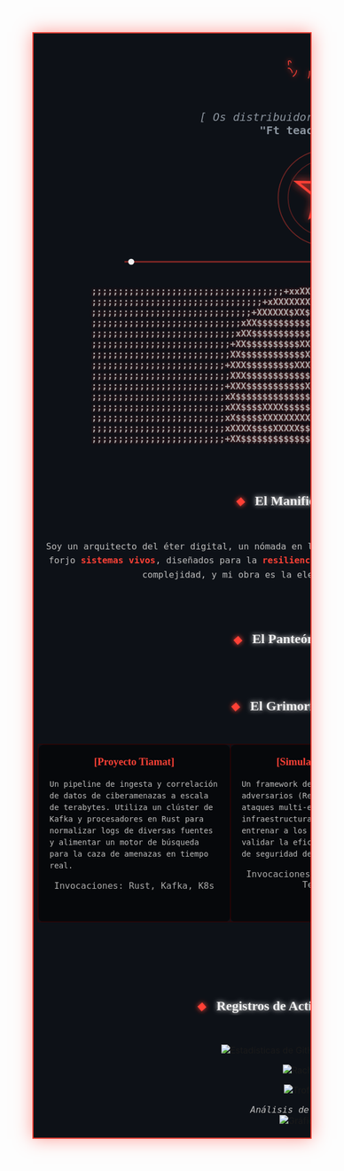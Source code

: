 <!--
================================================================================================
=   MANIFESTACIÓN FINAL - VERSIÓN 10.0 - EL ALTAR ARCANO                                       =
=   Fondo absoluto, animaciones cinéticas, contenido masivo y secciones interactivas.           =
=   Forjado para el poder absoluto y la compatibilidad total.                                   =
================================================================================================
-->
<div align="center">

<!-- La "Mesa de Altar": una tabla que actúa como el lienzo principal con el fondo oscuro. -->
<table width="900" border="0" cellpadding="30" style="border-collapse: collapse; background-color: #0D1117; border: 2px solid #FF4136; box-shadow: 0 0 30px rgba(255, 65, 54, 0.5);">
<tr>
<td>
<div align="center">

  <!-- Título y Subtítulo -->
  <p align="center">
    <svg width="400" height="100" viewBox="0 0 400 100" xmlns="http://www.w3.org/2000/svg">
      <defs><style>@import url('https://fonts.googleapis.com/css2?family=Cinzel:wght@900&display=swap');</style><filter id="neon-glow"><feGaussianBlur stdDeviation="4" result="blur"/><feMerge><feMergeNode in="blur"/><feMergeNode in="SourceGraphic"/></feMerge></filter></defs>
      <text x="50%" y="50%" text-anchor="middle" dominant-baseline="middle"
            font-family="Cinzel, serif" font-weight="900" font-size="52" fill="none" stroke="#FF4136"
            stroke-width="1.5" stroke-dasharray="500" stroke-dashoffset="500" filter="url(#neon-glow)">
         𝕭𝖞𝖝𝖈𝖕𝖁𝖈
        <animate attributeName="stroke-dashoffset" from="500" to="0" dur="3s" fill="freeze" />
      </text>
    </svg>
  </p>
  <p align="center" style="font-family: 'VT323', monospace; font-size: 20px; color: #8B949E;">
    <i>[ Os distribuidor | AI x Nube | skid ]</i>
    <br/>
    <b>"Ft teach by ussers"</b>
  </p>

  <!-- Núcleo del Procesador Arcano (Pentagrama) -->
  <p align="center">
    <svg width="180" height="180" viewBox="0 0 100 100" xmlns="http://www.w3.org/2000/svg">
      <circle cx="50" cy="50" r="48" stroke="rgba(255,65,54,0.4)" stroke-width="1" fill="none"/>
      <circle cx="50" cy="50" r="38" stroke="rgba(255,65,54,0.3)" stroke-width="1" fill="none"><animateTransform attributeName="transform" type="rotate" from="360 50 50" to="0 50 50" dur="20s" repeatCount="indefinite" /></circle>
      <polygon points="50,10 65.45,69.10 20.45,34.55 79.55,34.55 34.55,69.10" stroke="#FF4136" stroke-width="2.5" fill="rgba(255,65,54,0.1)" filter="url(#neon-glow)">
        <animateTransform attributeName="transform" type="rotate" from="0 50 50" to="360 50 50" dur="30s" repeatCount="indefinite" />
      </polygon>
      <circle cx="50" cy="50" r="4" fill="#F0F0F0"><animate attributeName="r" values="4;10;4" dur="3s" repeatCount="indefinite" /><animate attributeName="opacity" values="1;0.5;1" dur="3s" repeatCount="indefinite" /></circle>
    </svg>
  </p>
  
  <!-- Divisor de Transmisión de Datos -->
  <p align="center">
    <svg width="70%" height="10" viewBox="0 0 400 10" xmlns="http://www.w3.org/2000/svg">
      <line x1="0" y1="5" x2="400" y2="5" stroke="#FF4136" stroke-width="1.5" opacity="0.5"/>
      <circle cx="0" cy="5" r="3" fill="#F0F0F0"><animate attributeName="cx" from="0" to="400" dur="5s" repeatCount="indefinite" /></circle>
    </svg>
  </p>
  
  <!-- ASCII Art -->
  <pre align="center" style="font-family: 'VT323', monospace; color: #AAAAAA; text-shadow: 0 0 5px rgba(255, 65, 54, 0.5);"><b>
          ;;;;;;;;;;;;;;;;;;;;;;;;;;;;;;;;;;;;+xxXXXXXXXXXXxx+;;;;;;;;;;;;;;;;;;;;;;;;;;;;;;;;;;;;          
          ;;;;;;;;;;;;;;;;;;;;;;;;;;;;;;;;+xXXXXXXXXXXXXXXXXXXXXx+;;;;;;;;;;;;;;;;;;;;;;;;;;;;;;;;          
          ;;;;;;;;;;;;;;;;;;;;;;;;;;;;;;+XXXXXX$XX$$X$XXXXXXXXXXXXXx;;;;;;;;;;;𝕮𝖗𝖞𝕭𝖆𝖇𝖞;;;;;;;;;;;;;          
          ;;;;;;;;;;;;;;;;;;;;;;;;;;;;xXX$$$$$$$$$$XXXXXXXXXXXXXXXXXX+;;;;;;;;;;;;;;;;;;;;;;;;;;;;          
          ;;;;;;;;;;;;;;;;;;;;;;;;;;;xXX$$$$$$$$$$$$XXXXXX$$X$X$XXXXXX+;;;;;;;;;;;;;;;;;;;;;;;;;;;          
          ;;;;;;;;;;;;;;;;;;;;;;;;;;+XX$$$$$$$$$$XXX$$$$XXXXX$XXXXXXXXx;;;;;;;;;;;;;;;;;;;;;;;;;;;          
          ;;;;;;;;;;;;;;;;;;;;;;;;;;XX$$$$$$$$$$$$XXXXXXXXXXXXXXXXXXXX+;;;;;;;;;;;;;;;;;;;;;;;;;;;          
          ;;;;;;;;;;;;;;;;;;;;;;;;;+XXX$$$$$$$$$XXXXXXX$$$$$X$$$XXXXXXX+;;;;;;;;;;;;;;;;;;;;;;;;;;          
          ;;;;;;;;;;;;;;;;;;;;;;;;;;XXX$$$$$$$$$$$$$$$$$XXXX$$$$$XXXXXX+;;;;;;;;;;;;;;;;;;;;;;;;;;          
          ;;;;;;;;;;;;;;;;;;;;;;;;;+XXX$$$$$$$$$$$XXXXXXXXXXX$$XXXX$XXX+;;;;;;;;;;;;;;;;;;;;;;;;;;          
          ;;;;;;;;;;;;;;;;;;;;;;;;;xX$$$$$$$$$$$$$$$$$$$$$$$$$X$$XXXXXXx;;;;;;;;;;;;;;;;;;;;;;;;;;          
          ;;;;;;;;;;;;;;;;;;;;;;;;;xXX$$$$XXXX$$$$$$$$$$X$XXXXXXXXXXXXXx;;;;;;;;;;;;;;;;;;;;;;;;;;          
          ;;;;;;;;;;;;;;;;;;;;;;;;;xX$$$$$XXXXXXXXX$$$$$Xxxxxx++xxXXXXXx;;;;;;;;;;;;;;;;;;;;;;;;;;          
          ;;;;;;;;;;;;;;;;;;;;;;;;;xXXXX$$$$XXXXX$$$$X$X$XXXXXXXXXXXXXXx;;;;;;;;;;;;;;;;;;;;;;;;;;          
          ;;;;;;;;;;;;;;;;;;;;;;;;;+XX$$$$$$$$$$$$$$$X$$$$$XX$XXXXXXXXXx;;;;;;;;;;;;;;;;;;;;;;;;;;          
  </b></pre>
  <br/>

  <!-- SECCIÓN MANIFIESTO -->
  <details open>
    <summary style="text-align:center; cursor: pointer; list-style: none;">
      <h2 style="font-family: 'Cinzel', serif; color: #F0F0F0; display: inline-block; filter: url(#neon-glow);">
        <svg width="20" height="20" viewBox="0 0 20 20" style="vertical-align: middle; margin-right: 10px;"><path d="M10 2 L18 10 L10 18 L2 10 Z" fill="#FF4136"><animateTransform attributeName="transform" type="rotate" from="0 10 10" to="360 10 10" dur="8s" repeatCount="indefinite"/></path></svg>
        El Manifiesto del Artífice
        <svg width="20" height="20" viewBox="0 0 20 20" style="vertical-align: middle; margin-left: 10px;"><path d="M10 2 L18 10 L10 18 L2 10 Z" fill="#FF4136"><animateTransform attributeName="transform" type="rotate" from="360 10 10" to="0 10 10" dur="8s" repeatCount="indefinite"/></path></svg>
      </h2>
    </summary>
    <br/>
    <p style="font-family: 'Roboto Mono', monospace; font-size: 16px; color: #BDBDBD; text-align: center; line-height: 1.6;">
      Soy un arquitecto del éter digital, un nómada en los paisajes infinitos del código. No escribo programas; forjo <strong style="color: #FF4136;">sistemas vivos</strong>, diseñados para la <strong style="color: #FF4136;">resiliencia perpetua</strong> y la adaptación en el caos. Mi lienzo es la complejidad, y mi obra es la elegante simplicidad que emerge de ella.
    </p>
  </details>
  <br/><br/>

  <!-- SECCIÓN TECNOLOGÍAS -->
  <details>
    <summary style="text-align:center; cursor: pointer; list-style: none;">
      <h2 style="font-family: 'Cinzel', serif; color: #F0F0F0; display: inline-block; filter: url(#neon-glow);">
        <svg width="20" height="20" viewBox="0 0 20 20" style="vertical-align: middle; margin-right: 10px;"><path d="M10 2 L18 10 L10 18 L2 10 Z" fill="#FF4136"><animateTransform attributeName="transform" type="rotate" from="0 10 10" to="360 10 10" dur="8s" repeatCount="indefinite"/></path></svg>
        El Panteón de Tecnologías
        <svg width="20" height="20" viewBox="0 0 20 20" style="vertical-align: middle; margin-left: 10px;"><path d="M10 2 L18 10 L10 18 L2 10 Z" fill="#FF4136"><animateTransform attributeName="transform" type="rotate" from="360 10 10" to="0 10 10" dur="8s" repeatCount="indefinite"/></path></svg>
      </h2>
    </summary>
    <br/>
    <style> .hex-node:hover { filter: drop-shadow(0 0 8px #FFFFFF); cursor: pointer; } .hex-node:hover .hex-bg { fill: #FF4136; } .hex-node:hover .hex-icon { transform: scale(1.1) translateY(-3px); } </style>
    <table width="100%" border="0" cellspacing="15">
      <tr>
        <td align="center" width="33%"><h3 style="font-family: 'Roboto Mono', monospace; color: #FF4136;">Lenguajes</h3><p>
          <svg class="hex-node" width="60" height="60"><path class="hex-bg" d="M30 0 L60 17 L60 51 L30 68 L0 51 L0 17 Z" fill="rgba(255,65,54,0.1)"/><image class="hex-icon" href="https://raw.githubusercontent.com/devicons/devicon/master/icons/go/go-original.svg" x="15" y="19" width="30" height="30"/></svg>
          <svg class="hex-node" width="60" height="60"><path class="hex-bg" d="M30 0 L60 17 L60 51 L30 68 L0 51 L0 17 Z" fill="rgba(255,65,54,0.1)"/><image class="hex-icon" href="https://raw.githubusercontent.com/devicons/devicon/master/icons/rust/rust-plain.svg" x="15" y="19" width="30" height="30"/></svg>
          <svg class="hex-node" width="60" height="60"><path class="hex-bg" d="M30 0 L60 17 L60 51 L30 68 L0 51 L0 17 Z" fill="rgba(255,65,54,0.1)"/><image class="hex-icon" href="https://raw.githubusercontent.com/devicons/devicon/master/icons/python/python-original.svg" x="15" y="19" width="30" height="30"/></svg>
          <svg class="hex-node" width="60" height="60"><path class="hex-bg" d="M30 0 L60 17 L60 51 L30 68 L0 51 L0 17 Z" fill="rgba(255,65,54,0.1)"/><image class="hex-icon" href="https://raw.githubusercontent.com/devicons/devicon/master/icons/typescript/typescript-original.svg" x="15" y="19" width="30" height="30"/></svg>
        </p></td>
        <td align="center" width="33%"><h3 style="font-family: 'Roboto Mono', monospace; color: #FF4136;">Frameworks</h3><p>
          <svg class="hex-node" width="60" height="60"><path class="hex-bg" d="M30 0 L60 17 L60 51 L30 68 L0 51 L0 17 Z" fill="rgba(255,65,54,0.1)"/><image class="hex-icon" href="https://raw.githubusercontent.com/devicons/devicon/master/icons/react/react-original.svg" x="15" y="19" width="30" height="30"/></svg>
          <svg class="hex-node" width="60" height="60"><path class="hex-bg" d="M30 0 L60 17 L60 51 L30 68 L0 51 L0 17 Z" fill="rgba(255,65,54,0.1)"/><image class="hex-icon" href="https://raw.githubusercontent.com/devicons/devicon/master/icons/svelte/svelte-original.svg" x="15" y="19" width="30" height="30"/></svg>
          <svg class="hex-node" width="60" height="60"><path class="hex-bg" d="M30 0 L60 17 L60 51 L30 68 L0 51 L0 17 Z" fill="rgba(255,65,54,0.1)"/><image class="hex-icon" href="https://raw.githubusercontent.com/devicons/devicon/master/icons/nodejs/nodejs-original.svg" x="15" y="19" width="30" height="30"/></svg>
          <svg class="hex-node" width="60" height="60"><path class="hex-bg" d="M30 0 L60 17 L60 51 L30 68 L0 51 L0 17 Z" fill="rgba(255,65,54,0.1)"/><image class="hex-icon" href="https://raw.githubusercontent.com/devicons/devicon/master/icons/spring/spring-original.svg" x="15" y="19" width="30" height="30"/></svg>
        </p></td>
        <td align="center" width="33%"><h3 style="font-family: 'Roboto Mono', monospace; color: #FF4136;">Datos & IA</h3><p>
          <svg class="hex-node" width="60" height="60"><path class="hex-bg" d="M30 0 L60 17 L60 51 L30 68 L0 51 L0 17 Z" fill="rgba(255,65,54,0.1)"/><image class="hex-icon" href="https://raw.githubusercontent.com/devicons/devicon/master/icons/postgresql/postgresql-original.svg" x="15" y="19" width="30" height="30"/></svg>
          <svg class="hex-node" width="60" height="60"><path class="hex-bg" d="M30 0 L60 17 L60 51 L30 68 L0 51 L0 17 Z" fill="rgba(255,65,54,0.1)"/><image class="hex-icon" href="https://raw.githubusercontent.com/devicons/devicon/master/icons/mongodb/mongodb-original.svg" x="15" y="19" width="30" height="30"/></svg>
          <svg class="hex-node" width="60" height="60"><path class="hex-bg" d="M30 0 L60 17 L60 51 L30 68 L0 51 L0 17 Z" fill="rgba(255,65,54,0.1)"/><image class="hex-icon" href="https://raw.githubusercontent.com/devicons/devicon/master/icons/redis/redis-original.svg" x="15" y="19" width="30" height="30"/></svg>
          <svg class="hex-node" width="60" height="60"><path class="hex-bg" d="M30 0 L60 17 L60 51 L30 68 L0 51 L0 17 Z" fill="rgba(255,65,54,0.1)"/><image class="hex-icon" href="https://raw.githubusercontent.com/devicons/devicon/master/icons/tensorflow/tensorflow-original.svg" x="15" y="19" width="30" height="30"/></svg>
        </p></td>
      </tr>
      <tr>
        <td align="center" width="33%"><h3 style="font-family: 'Roboto Mono', monospace; color: #FF4136;">DevOps & Cloud</h3><p>
          <svg class="hex-node" width="60" height="60"><path class="hex-bg" d="M30 0 L60 17 L60 51 L30 68 L0 51 L0 17 Z" fill="rgba(255,65,54,0.1)"/><image class="hex-icon" href="https://raw.githubusercontent.com/devicons/devicon/master/icons/docker/docker-original.svg" x="15" y="19" width="30" height="30"/></svg>
          <svg class="hex-node" width="60" height="60"><path class="hex-bg" d="M30 0 L60 17 L60 51 L30 68 L0 51 L0 17 Z" fill="rgba(255,65,54,0.1)"/><image class="hex-icon" href="https://raw.githubusercontent.com/devicons/devicon/master/icons/kubernetes/kubernetes-plain.svg" x="15" y="19" width="30" height="30"/></svg>
          <svg class="hex-node" width="60" height="60"><path class="hex-bg" d="M30 0 L60 17 L60 51 L30 68 L0 51 L0 17 Z" fill="rgba(255,65,54,0.1)"/><image class="hex-icon" href="https://raw.githubusercontent.com/devicons/devicon/master/icons/terraform/terraform-original.svg" x="15" y="19" width="30" height="30"/></svg>
          <svg class="hex-node" width="60" height="60"><path class="hex-bg" d="M30 0 L60 17 L60 51 L30 68 L0 51 L0 17 Z" fill="rgba(255,65,54,0.1)"/><image class="hex-icon" href="https://raw.githubusercontent.com/devicons/devicon/master/icons/googlecloud/googlecloud-original.svg" x="15" y="19" width="30" height="30"/></svg>
        </p></td>
        <td align="center" width="33%"><h3 style="font-family: 'Roboto Mono', monospace; color: #FF4136;">Ciberseguridad</h3><p>
          <svg class="hex-node" width="60" height="60"><path class="hex-bg" d="M30 0 L60 17 L60 51 L30 68 L0 51 L0 17 Z" fill="rgba(255,65,54,0.1)"/><image class="hex-icon" href="https://raw.githubusercontent.com/devicons/devicon/master/icons/linux/linux-original.svg" x="15" y="19" width="30" height="30"/></svg>
          <svg class="hex-node" width="60" height="60"><path class="hex-bg" d="M30 0 L60 17 L60 51 L30 68 L0 51 L0 17 Z" fill="rgba(255,65,54,0.1)"/><path class="hex-icon" fill="#F0F0F0" d="M12 2C6.48 2 2 6.48 2 12s4.48 10 10 10 10-4.48 10-10S17.52 2 12 2zm0 18c-4.41 0-8-3.59-8-8s3.59-8 8-8 8 3.59 8 8-3.59 8-8 8zM13 7h-2v6h2V7zm0 8h-2v2h2v-2z" transform="scale(1.2) translate(2.5, 3)"/></svg>
          <svg class="hex-node" width="60" height="60"><path class="hex-bg" d="M30 0 L60 17 L60 51 L30 68 L0 51 L0 17 Z" fill="rgba(255,65,54,0.1)"/><path class="hex-icon" fill="#F0F0F0" d="M20.5 4.5c-1.18-.7-2.47-1.1-3.8-1.2h-9.4c-.55 0-1 .45-1 1v14c0 .55.45 1 1 1h9.4c1.33-.1 2.62-.5 3.8-1.2.58-.35.9-1 .9-1.7V6.2c0-.7-.32-1.35-.9-1.7zM16 17h-4v-2h4v2zm0-4h-4v-2h4v2zm0-4h-4V7h4v2z" transform="scale(1.2) translate(2.5, 3)"/></svg>
          <svg class="hex-node" width="60" height="60"><path class="hex-bg" d="M30 0 L60 17 L60 51 L30 68 L0 51 L0 17 Z" fill="rgba(255,65,54,0.1)"/><image class="hex-icon" href="https://www.metasploit.com/assets/images/logo-metasploit-white-312x312-v2.svg" x="15" y="19" width="30" height="30"/></svg>
        </p></td>
        <td align="center" width="33%"><h3 style="font-family: 'Roboto Mono', monospace; color: #FF4136;">Herramientas</h3><p>
          <svg class="hex-node" width="60" height="60"><path class="hex-bg" d="M30 0 L60 17 L60 51 L30 68 L0 51 L0 17 Z" fill="rgba(255,65,54,0.1)"/><image class="hex-icon" href="https://raw.githubusercontent.com/devicons/devicon/master/icons/git/git-original.svg" x="15" y="19" width="30" height="30"/></svg>
          <svg class="hex-node" width="60" height="60"><path class="hex-bg" d="M30 0 L60 17 L60 51 L30 68 L0 51 L0 17 Z" fill="rgba(255,65,54,0.1)"/><image class="hex-icon" href="https://raw.githubusercontent.com/devicons/devicon/master/icons/grafana/grafana-original.svg" x="15" y="19" width="30" height="30"/></svg>
          <svg class="hex-node" width="60" height="60"><path class="hex-bg" d="M30 0 L60 17 L60 51 L30 68 L0 51 L0 17 Z" fill="rgba(255,65,54,0.1)"/><image class="hex-icon" href="https://raw.githubusercontent.com/devicons/devicon/master/icons/prometheus/prometheus-original.svg" x="15" y="19" width="30" height="30"/></svg>
          <svg class="hex-node" width="60" height="60"><path class="hex-bg" d="M30 0 L60 17 L60 51 L30 68 L0 51 L0 17 Z" fill="rgba(255,65,54,0.1)"/><image class="hex-icon" href="https://raw.githubusercontent.com/devicons/devicon/master/icons/jenkins/jenkins-original.svg" x="15" y="19" width="30" height="30"/></svg>
        </p></td>
      </tr>
    </table>
  </details>
  <br/><br/>
  
  <!-- SECCIÓN PROYECTOS -->
  <details open>
    <summary style="text-align:center; cursor: pointer; list-style: none;">
      <h2 style="font-family: 'Cinzel', serif; color: #F0F0F0; display: inline-block; filter: url(#neon-glow);">
        <svg width="20" height="20" viewBox="0 0 20 20" style="vertical-align: middle; margin-right: 10px;"><path d="M10 2 L18 10 L10 18 L2 10 Z" fill="#FF4136"><animateTransform attributeName="transform" type="rotate" from="0 10 10" to="360 10 10" dur="8s" repeatCount="indefinite"/></path></svg>
        El Grimorio de Creaciones
        <svg width="20" height="20" viewBox="0 0 20 20" style="vertical-align: middle; margin-left: 10px;"><path d="M10 2 L18 10 L10 18 L2 10 Z" fill="#FF4136"><animateTransform attributeName="transform" type="rotate" from="360 10 10" to="0 10 10" dur="8s" repeatCount="indefinite"/></path></svg>
      </h2>
    </summary>
    <br/>
    <table width="100%" border="0" cellspacing="15">
      <tr>
        <td valign="top" width="33%" style="background-color: rgba(0,0,0,0.5); border: 1px solid #400000; border-radius: 10px; padding: 20px;">
          <h3 align="center" style="font-family: 'Cinzel', serif; color: #FF4136; margin-top: 0;">[Proyecto Tiamat]</h3>
          <p style="font-family: 'Roboto Mono', monospace; color: #BDBDBD; font-size: 14px; line-height: 1.5;">Un pipeline de ingesta y correlación de datos de ciberamenazas a escala de terabytes. Utiliza un clúster de Kafka y procesadores en Rust para normalizar logs de diversas fuentes y alimentar un motor de búsqueda para la caza de amenazas en tiempo real.</p>
          <p align="center" style="font-family: 'VT323', monospace; color: #AAAAAA;">Invocaciones: Rust, Kafka, K8s</p>
        </td>
        <td valign="top" width="33%" style="background-color: rgba(0,0,0,0.5); border: 1px solid #400000; border-radius: 10px; padding: 20px;">
          <h3 align="center" style="font-family: 'Cinzel', serif; color: #FF4136; margin-top: 0;">[Simulacro Asmodeus]</h3>
          <p style="font-family: 'Roboto Mono', monospace; color: #BDBDBD; font-size: 14px; line-height: 1.5;">Un framework de automatización de adversarios (Red Team). Orquesta ataques multi-etapa contra una infraestructura sandbox para entrenar a los equipos de defensa y validar la eficacia de los controles de seguridad de forma continua.</p>
          <p align="center" style="font-family: 'VT323', monospace; color: #AAAAAA;">Invocaciones: Python, Ansible, Terraform</p>
        </td>
        <td valign="top" width="33%" style="background-color: rgba(0,0,0,0.5); border: 1px solid #400000; border-radius: 10px; padding: 20px;">
          <h3 align="center" style="font-family: 'Cinzel', serif; color: #FF4136; margin-top: 0;">[Oráculo Digital]</h3>
          <p style="font-family: 'Roboto Mono', monospace; color: #BDBDBD; font-size: 14px; line-height: 1.5;">Un modelo de IA predictivo que analiza la telemetría de un sistema para predecir fallos inminentes. Utiliza un modelo LSTM para identificar patrones sutiles que preceden a una caída del servicio, permitiendo una intervención proactiva.</p>
          <p align="center" style="font-family: 'VT323', monospace; color: #AAAAAA;">Invocaciones: Go, TensorFlow, Prometheus</p>
        </td>
      </tr>
    </table>
  </details>
  <br/><br/>
  
  <!-- Cierre y Firma -->
  <p align="center">
    <img src="https://readme-typing-svg.demolab.com/?font=VT323&size=24&duration=4000&pause=1000&color=FF4136¢er=true&vCenter=true&multiline=true&lines=TRANSMISIÓN+COMPLETA...;...EL+TERMINAL+ENTRA+EN+ESTASIS...;...ESPERANDO+NUEVO+RITUAL."/>
  </p>
  
  <!-- SECCIÓN ESTADÍSTICAS -->
  <details open>
    <summary style="text-align:center; cursor: pointer; list-style: none;">
      <h2 style="font-family: 'Cinzel', serif; color: #F0F0F0; display: inline-block; filter: url(#neon-glow);">
        <svg width="20" height="20" viewBox="0 0 20 20" style="vertical-align: middle; margin-right: 10px;"><path d="M10 2 L18 10 L10 18 L2 10 Z" fill="#FF4136"><animateTransform attributeName="transform" type="rotate" from="0 10 10" to="360 10 10" dur="8s" repeatCount="indefinite"/></path></svg>
        Registros de Actividad en Tiempo Real
        <svg width="20" height="20" viewBox="0 0 20 20" style="vertical-align: middle; margin-left: 10px;"><path d="M10 2 L18 10 L10 18 L2 10 Z" fill="#FF4136"><animateTransform attributeName="transform" type="rotate" from="360 10 10" to="0 10 10" dur="8s" repeatCount="indefinite"/></path></svg>
      </h2>
    </summary>
    <br/>
    <p align="center">
      <img src="https://github-readme-stats.vercel.app/api?username=slyxicpy&show_icons=true&theme=dracula&icon_color=FF4136&text_color=F0F0F0&bg_color=0D1117&hide_border=true&count_private=true&include_all_commits=true" alt="Estadísticas de GitHub" />
      <img src="https://github-readme-stats.vercel.app/api/top-langs/?username=slyxicpy&layout=compact&theme=dracula&bg_color=0D1117&hide_border=true&langs_count=10&card_width=320&text_color=F0F0F0&icon_color=FF4136" alt="Lenguajes más usados" />
    </p>
    <p align="center">
      <img src="https://github-readme-streak-stats.herokuapp.com/?user=slyxicpy&theme=dark&background=0D1117&hide_border=true&stroke=FF4136&ring=FF4136&fire=FF4136&currStreakNum=F0F0F0" alt="Racha de Commits" />
    </p>
    <p align="center">
      <img src="https://github-profile-trophy.vercel.app/?username=slyxicpy&theme=dracula&column=7&no-frame=true&no-bg=true" alt="Trofeos de GitHub"/>
    </p>
    <p align="center">
      <i style="color: #BDBDBD; font-family: 'Roboto Mono', monospace;">Análisis de Contribuciones ☭</i><br/>
      <img src="https://github-readme-activity-graph.vercel.app/graph?username=slyxicpy&bg_color=0D1117&color=f0f0f0&line=ff4136&point=f0f0f0&area=true&hide_border=true&area_color=ff4136" alt="Gráfico de Actividad"/>
    </p>
  </details>

</div>
</td>
</tr>
</table>
</div>

